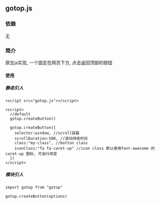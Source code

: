 ## gotop.js

### 依赖
无

### 简介
原生js实现, 一个固定在网页下方, 点击返回顶部的按钮

#### 使用
##### 静态引人
```
<script src="gotop.js"></script>

<script>
  //default
  gotop.createButton()
  
  gotop.createButton({
    selector:window, //scroll容器
    scrollDuration:500, //滚动持续时间
    class:"my-class", //botton class
    iconClass:"fa fa-caret-up" //icon class 默认使用font-awesome 的caret-up 图标, 可自行改变
  })
</script>
```
##### 模块引人
```
import gotop from "gotop"

gotop.createButton(options)
```
